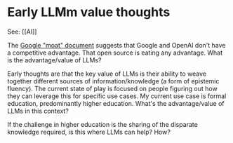 <!--
 Copyright (C) 2023 David Jones
 
 This file is part of memex.
 
 memex is free software: you can redistribute it and/or modify
 it under the terms of the GNU General Public License as published by
 the Free Software Foundation, either version 3 of the License, or
 (at your option) any later version.
 
 memex is distributed in the hope that it will be useful,
 but WITHOUT ANY WARRANTY; without even the implied warranty of
 MERCHANTABILITY or FITNESS FOR A PARTICULAR PURPOSE.  See the
 GNU General Public License for more details.
 
 You should have received a copy of the GNU General Public License
 along with memex.  If not, see <http://www.gnu.org/licenses/>.
-->

# Early LLMm value thoughts

See: [[AI]]

The [Google "moat" document](https://www.semianalysis.com/p/google-we-have-no-moat-and-neither) suggests that Google and OpenAI don't have a competitive advantage.  That open source is eating any advantage. What is the advantage/value of LLMs?

Early thoughts are that the key value of LLMs is their ability to weave together different sources of information/knowledge (a form of epistemic fluency). The current state of play is focused on people figuring out how they can leverage this for specific use cases. My current use case is formal education, predominantly higher education. What's the advantage/value of LLMs in this context?  

If the challenge in higher education is the sharing of the disparate knowledge required, is this where LLMs can help? How?

